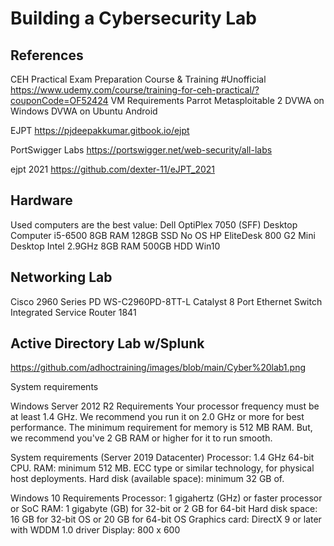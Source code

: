 # Building a Cybersecurity Lab

## References
CEH Practical Exam Preparation Course & Training #Unofficial
https://www.udemy.com/course/training-for-ceh-practical/?couponCode=OF52424
  VM Requirements
  Parrot
  Metasploitable 2
  DVWA on Windows
  DVWA on Ubuntu
  Android

EJPT
https://pjdeepakkumar.gitbook.io/ejpt

PortSwigger Labs
https://portswigger.net/web-security/all-labs

ejpt 2021
https://github.com/dexter-11/eJPT_2021




## Hardware
Used computers are the best value:
Dell OptiPlex 7050 (SFF) Desktop Computer i5-6500 8GB RAM 128GB SSD No OS
HP EliteDesk 800 G2 Mini Desktop Intel 2.9GHz 8GB RAM 500GB HDD Win10

## Networking Lab
Cisco 2960 Series PD WS-C2960PD-8TT-L Catalyst 8 Port Ethernet Switch
Integrated Service Router 1841

## Active Directory Lab w/Splunk

https://github.com/adhoctraining/images/blob/main/Cyber%20lab1.png

System requirements

Windows Server 2012 R2 Requirements 
Your processor frequency must be at least 1.4 GHz. We recommend you run 
it on 2.0 GHz or more for best performance. The minimum requirement for memory is 512 MB RAM. 
But, we recommend you've 2 GB RAM or higher for it to run smooth.

System requirements (Server 2019 Datacenter)
Processor: 1.4 GHz 64-bit CPU. RAM: minimum 512 MB. ECC type or similar technology, for 
physical host deployments. Hard disk (available space): minimum 32 GB of.

Windows 10 Requirements
Processor: 1 gigahertz (GHz) or faster processor or SoC
RAM: 1 gigabyte (GB) for 32-bit or 2 GB for 64-bit
Hard disk space: 16 GB for 32-bit OS or 20 GB for 64-bit OS
Graphics card: DirectX 9 or later with WDDM 1.0 driver
Display: 800 x 600





